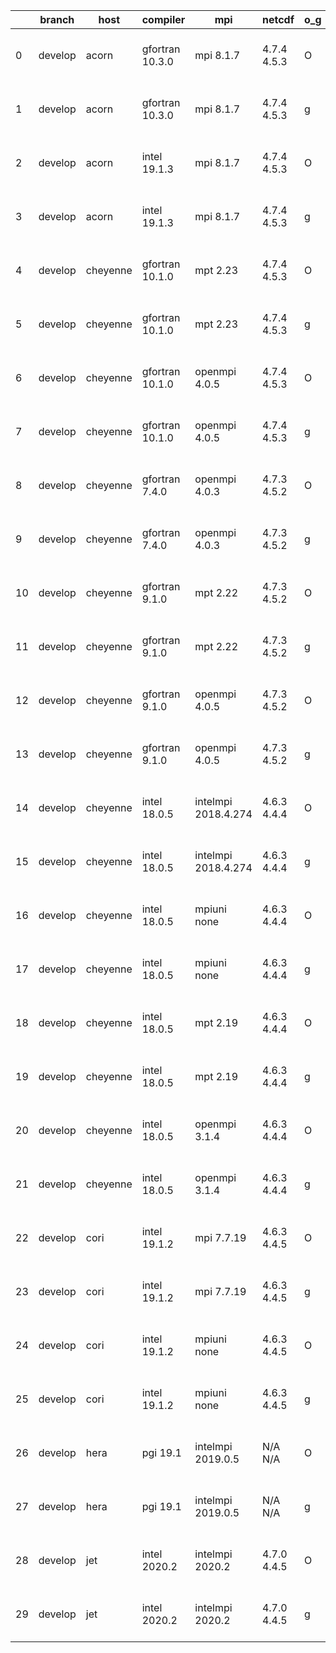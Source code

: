 |    | branch   | host     | compiler        | mpi                 | netcdf      | o_g   | os     | build   | u_pass   | u_fail   | s_pass   | s_fail   | e_pass   | e_fail   | nuopc_pass   | nuopc_fail   | artifacts_hash                                                                                                                                                 | modified                  |
|----|----------|----------|-----------------|---------------------|-------------|-------|--------|---------|----------|----------|----------|----------|----------|----------|--------------|--------------|----------------------------------------------------------------------------------------------------------------------------------------------------------------|---------------------------|
|  0 | develop  | acorn    | gfortran 10.3.0 | mpi 8.1.7           | 4.7.4 4.5.3 | O     | Unicos | pass    | 13659    | 0        | 49       | 0        | 80       | 0        | 50           | 0            | [artifacts](https://github.com/esmf-org/esmf-test-artifacts/tree/a7b6d03ec18ec52bab105fcf7ba43c98a047664b/develop/acorn/gfortran/10.3.0/O/mpi/8.1.7)           | 2022-05-12 01:46:40 +0000 |
|  1 | develop  | acorn    | gfortran 10.3.0 | mpi 8.1.7           | 4.7.4 4.5.3 | g     | Unicos | pass    | 13659    | 0        | 49       | 0        | 80       | 0        | 50           | 0            | [artifacts](https://github.com/esmf-org/esmf-test-artifacts/tree/8ba0a6d6dcaf44c03e1c0e23860e3684cd8b67f4/develop/acorn/gfortran/10.3.0/g/mpi/8.1.7)           | 2022-05-12 01:52:08 +0000 |
|  2 | develop  | acorn    | intel 19.1.3    | mpi 8.1.7           | 4.7.4 4.5.3 | O     | Unicos | pass    | 13659    | 0        | 49       | 0        | 80       | 0        | 50           | 0            | [artifacts](https://github.com/esmf-org/esmf-test-artifacts/tree/017759daec9002038400b5b8fe45da88fab1cbcf/develop/acorn/intel/19.1.3/O/mpi/8.1.7)              | 2022-05-12 01:50:12 +0000 |
|  3 | develop  | acorn    | intel 19.1.3    | mpi 8.1.7           | 4.7.4 4.5.3 | g     | Unicos | pass    | 13659    | 0        | 49       | 0        | 80       | 0        | 50           | 0            | [artifacts](https://github.com/esmf-org/esmf-test-artifacts/tree/ce112167bd6014d594a9f3c80560081be11207b1/develop/acorn/intel/19.1.3/g/mpi/8.1.7)              | 2022-05-12 01:49:39 +0000 |
|  4 | develop  | cheyenne | gfortran 10.1.0 | mpt 2.23            | 4.7.4 4.5.3 | O     | Linux  | pass    | 13659    | 0        | 49       | 0        | 80       | 0        | 50           | 0            | [artifacts](https://github.com/esmf-org/esmf-test-artifacts/tree/a135d21c58fbd598a5b6702bda3e1e0d3f21b029/develop/cheyenne/gfortran/10.1.0/O/mpt/2.23)         | 2022-05-17 06:42:13 -0600 |
|  5 | develop  | cheyenne | gfortran 10.1.0 | mpt 2.23            | 4.7.4 4.5.3 | g     | Linux  | pass    | 13659    | 0        | 49       | 0        | 80       | 0        | 50           | 0            | [artifacts](https://github.com/esmf-org/esmf-test-artifacts/tree/1eb59aa51ca78726449763d6fb20a90694e5b350/develop/cheyenne/gfortran/10.1.0/g/mpt/2.23)         | 2022-05-17 06:53:50 -0600 |
|  6 | develop  | cheyenne | gfortran 10.1.0 | openmpi 4.0.5       | 4.7.4 4.5.3 | O     | Linux  | pass    | 13659    | 0        | 49       | 0        | 80       | 0        | 50           | 0            | [artifacts](https://github.com/esmf-org/esmf-test-artifacts/tree/85980650fc95e515e69d39d5291a2ce72bb1d20d/develop/cheyenne/gfortran/10.1.0/O/openmpi/4.0.5)    | 2022-05-17 06:47:37 -0600 |
|  7 | develop  | cheyenne | gfortran 10.1.0 | openmpi 4.0.5       | 4.7.4 4.5.3 | g     | Linux  | pass    | 13659    | 0        | 49       | 0        | 80       | 0        | 50           | 0            | [artifacts](https://github.com/esmf-org/esmf-test-artifacts/tree/b4da596e147eaad6de81cd84bd3776946fb9b89a/develop/cheyenne/gfortran/10.1.0/g/openmpi/4.0.5)    | 2022-05-17 06:59:17 -0600 |
|  8 | develop  | cheyenne | gfortran 7.4.0  | openmpi 4.0.3       | 4.7.3 4.5.2 | O     | Linux  | pass    | 13659    | 0        | 49       | 0        | 80       | 0        | 50           | 0            | [artifacts](https://github.com/esmf-org/esmf-test-artifacts/tree/d202c86347f33342ae3ff3c59a2a9694df89964e/develop/cheyenne/gfortran/7.4.0/O/openmpi/4.0.3)     | 2022-05-17 06:45:51 -0600 |
|  9 | develop  | cheyenne | gfortran 7.4.0  | openmpi 4.0.3       | 4.7.3 4.5.2 | g     | Linux  | pass    | 13659    | 0        | 49       | 0        | 80       | 0        | 50           | 0            | [artifacts](https://github.com/esmf-org/esmf-test-artifacts/tree/7106d05ccde682c674dcdbed307fb8edec32413f/develop/cheyenne/gfortran/7.4.0/g/openmpi/4.0.3)     | 2022-05-17 06:57:23 -0600 |
| 10 | develop  | cheyenne | gfortran 9.1.0  | mpt 2.22            | 4.7.3 4.5.2 | O     | Linux  | pass    | 13659    | 0        | 49       | 0        | 80       | 0        | 50           | 0            | [artifacts](https://github.com/esmf-org/esmf-test-artifacts/tree/61a602df32aba3bd0a80c48e4cb7797875f2d40d/develop/cheyenne/gfortran/9.1.0/O/mpt/2.22)          | 2022-05-17 06:41:04 -0600 |
| 11 | develop  | cheyenne | gfortran 9.1.0  | mpt 2.22            | 4.7.3 4.5.2 | g     | Linux  | pass    | 13659    | 0        | 49       | 0        | 80       | 0        | 50           | 0            | [artifacts](https://github.com/esmf-org/esmf-test-artifacts/tree/9f0398bdd4c7dc7844ce1a71441ddb94e8f4b5c0/develop/cheyenne/gfortran/9.1.0/g/mpt/2.22)          | 2022-05-17 06:52:37 -0600 |
| 12 | develop  | cheyenne | gfortran 9.1.0  | openmpi 4.0.5       | 4.7.3 4.5.2 | O     | Linux  | pass    | 13659    | 0        | 49       | 0        | 80       | 0        | 50           | 0            | [artifacts](https://github.com/esmf-org/esmf-test-artifacts/tree/14d135998efc8070c4433de2a5999aea93fe2f0a/develop/cheyenne/gfortran/9.1.0/O/openmpi/4.0.5)     | 2022-05-17 06:46:32 -0600 |
| 13 | develop  | cheyenne | gfortran 9.1.0  | openmpi 4.0.5       | 4.7.3 4.5.2 | g     | Linux  | pass    | 13659    | 0        | 49       | 0        | 80       | 0        | 50           | 0            | [artifacts](https://github.com/esmf-org/esmf-test-artifacts/tree/f0c40080a9f08bd493e4331b5f122a6471147bb6/develop/cheyenne/gfortran/9.1.0/g/openmpi/4.0.5)     | 2022-05-17 06:57:51 -0600 |
| 14 | develop  | cheyenne | intel 18.0.5    | intelmpi 2018.4.274 | 4.6.3 4.4.4 | O     | Linux  | pass    | 13659    | 0        | 49       | 0        | 80       | 0        | 50           | 0            | [artifacts](https://github.com/esmf-org/esmf-test-artifacts/tree/c2f9587f2183fd1fbabdd11278b597a581edfa73/develop/cheyenne/intel/18.0.5/O/intelmpi/2018.4.274) | 2022-05-17 07:56:13 -0600 |
| 15 | develop  | cheyenne | intel 18.0.5    | intelmpi 2018.4.274 | 4.6.3 4.4.4 | g     | Linux  | pass    | 13659    | 0        | 49       | 0        | 80       | 0        | 50           | 0            | [artifacts](https://github.com/esmf-org/esmf-test-artifacts/tree/006f5f45f2343b2c147886bbd13a333774562eca/develop/cheyenne/intel/18.0.5/g/intelmpi/2018.4.274) | 2022-05-17 07:58:50 -0600 |
| 16 | develop  | cheyenne | intel 18.0.5    | mpiuni none         | 4.6.3 4.4.4 | O     | Linux  | pass    | 12136    | 0        | 8        | 0        | 43       | 0        | 0            | 50           | [artifacts](https://github.com/esmf-org/esmf-test-artifacts/tree/23e433059d04ecd630b20b417147a50a1e0609b6/develop/cheyenne/intel/18.0.5/O/mpiuni/none)         | 2022-05-17 07:34:29 -0600 |
| 17 | develop  | cheyenne | intel 18.0.5    | mpiuni none         | 4.6.3 4.4.4 | g     | Linux  | pass    | 12136    | 0        | 8        | 0        | 43       | 0        | 0            | 50           | [artifacts](https://github.com/esmf-org/esmf-test-artifacts/tree/20649d930d8189647d6e81aac434551bc2a61350/develop/cheyenne/intel/18.0.5/g/mpiuni/none)         | 2022-05-17 07:46:16 -0600 |
| 18 | develop  | cheyenne | intel 18.0.5    | mpt 2.19            | 4.6.3 4.4.4 | O     | Linux  | pass    | 13659    | 0        | 49       | 0        | 80       | 0        | 0            | 50           | [artifacts](https://github.com/esmf-org/esmf-test-artifacts/tree/6d22ed137302bbf5b92ce74803d859fbd33db311/develop/cheyenne/intel/18.0.5/O/mpt/2.19)            | 2022-05-17 08:05:47 -0600 |
| 19 | develop  | cheyenne | intel 18.0.5    | mpt 2.19            | 4.6.3 4.4.4 | g     | Linux  | pass    | 13659    | 0        | 49       | 0        | 80       | 0        | 0            | 50           | [artifacts](https://github.com/esmf-org/esmf-test-artifacts/tree/1c9341325117e6e4b1017d3120ca1ee971673050/develop/cheyenne/intel/18.0.5/g/mpt/2.19)            | 2022-05-17 08:08:26 -0600 |
| 20 | develop  | cheyenne | intel 18.0.5    | openmpi 3.1.4       | 4.6.3 4.4.4 | O     | Linux  | pass    | 13659    | 0        | 49       | 0        | 80       | 0        | 50           | 0            | [artifacts](https://github.com/esmf-org/esmf-test-artifacts/tree/641a79d26ae7faa3e1c40782ef4dde2b6c3656ee/develop/cheyenne/intel/18.0.5/O/openmpi/3.1.4)       | 2022-05-17 07:57:55 -0600 |
| 21 | develop  | cheyenne | intel 18.0.5    | openmpi 3.1.4       | 4.6.3 4.4.4 | g     | Linux  | pass    | 13659    | 0        | 49       | 0        | 80       | 0        | 50           | 0            | [artifacts](https://github.com/esmf-org/esmf-test-artifacts/tree/6b53ffd0e98fd28671281387c3f2cdf4be03b8d1/develop/cheyenne/intel/18.0.5/g/openmpi/3.1.4)       | 2022-05-17 08:00:48 -0600 |
| 22 | develop  | cori     | intel 19.1.2    | mpi 7.7.19          | 4.6.3 4.4.5 | O     | Unicos | pass    | 13659    | 0        | 49       | 0        | 80       | 0        | 50           | 0            | [artifacts](https://github.com/esmf-org/esmf-test-artifacts/tree/9cd06620e5d93967593691095d4640ec50db7a7e/develop/cori/intel/19.1.2/O/mpi/7.7.19)              | 2022-05-12 20:45:20 -0700 |
| 23 | develop  | cori     | intel 19.1.2    | mpi 7.7.19          | 4.6.3 4.4.5 | g     | Unicos | pass    | 13659    | 0        | 49       | 0        | 80       | 0        | 50           | 0            | [artifacts](https://github.com/esmf-org/esmf-test-artifacts/tree/d4510478f0547ebbd4ce37e53e158c13dfbe487b/develop/cori/intel/19.1.2/g/mpi/7.7.19)              | 2022-05-12 21:14:19 -0700 |
| 24 | develop  | cori     | intel 19.1.2    | mpiuni none         | 4.6.3 4.4.5 | O     | Unicos | pass    | 12136    | 0        | 8        | 0        | 43       | 0        | 0            | 50           | [artifacts](https://github.com/esmf-org/esmf-test-artifacts/tree/fec07354204acfffa7a75a628b2ce30e8e8eb71e/develop/cori/intel/19.1.2/O/mpiuni/none)             | 2022-05-12 20:21:02 -0700 |
| 25 | develop  | cori     | intel 19.1.2    | mpiuni none         | 4.6.3 4.4.5 | g     | Unicos | pass    | 12136    | 0        | 8        | 0        | 43       | 0        | 0            | 50           | [artifacts](https://github.com/esmf-org/esmf-test-artifacts/tree/4a7012a7886ca68c0a3d48ddf91d4d8ef61df2d2/develop/cori/intel/19.1.2/g/mpiuni/none)             | 2022-05-12 20:28:00 -0700 |
| 26 | develop  | hera     | pgi 19.1        | intelmpi 2019.0.5   | N/A N/A     | O     | Linux  | pass    | fail     | fail     | fail     | fail     | fail     | fail     | 0            | 0            | [artifacts](https://github.com/esmf-org/esmf-test-artifacts/tree/5487528881444ced7846743f3346c8c192603ae8/develop/hera/pgi/19.1/O/intelmpi/2019.0.5)           | 2022-05-17 11:47:09 +0000 |
| 27 | develop  | hera     | pgi 19.1        | intelmpi 2019.0.5   | N/A N/A     | g     | Linux  | pass    | fail     | fail     | fail     | fail     | fail     | fail     | 0            | 0            | [artifacts](https://github.com/esmf-org/esmf-test-artifacts/tree/1ae250155d118f31f0e44596434c0399924bf7f1/develop/hera/pgi/19.1/g/intelmpi/2019.0.5)           | 2022-05-17 11:49:46 +0000 |
| 28 | develop  | jet      | intel 2020.2    | intelmpi 2020.2     | 4.7.0 4.4.5 | O     | Linux  | pass    | pending  | pending  | pending  | pending  | pending  | pending  | pending      | pending      | [artifacts](https://github.com/esmf-org/esmf-test-artifacts/tree/221b10f9eb41d53a398ddecbca1f4b94a01cc4d2/develop/jet/intel/2020.2/O/intelmpi/2020.2)          | 2022-05-12 04:07:45 +0000 |
| 29 | develop  | jet      | intel 2020.2    | intelmpi 2020.2     | 4.7.0 4.4.5 | g     | Linux  | pass    | pending  | pending  | pending  | pending  | pending  | pending  | pending      | pending      | [artifacts](https://github.com/esmf-org/esmf-test-artifacts/tree/a22e489001cf9a28b755b2518ff5091c34a620c9/develop/jet/intel/2020.2/g/intelmpi/2020.2)          | 2022-05-09 04:06:42 +0000 |